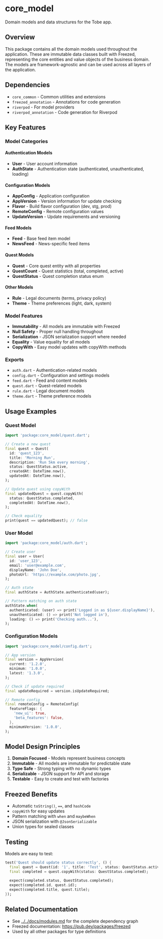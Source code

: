 # core_model

Domain models and data structures for the Tobe app.

## Overview

This package contains all the domain models used throughout the application. These are immutable data classes built with Freezed, representing the core entities and value objects of the business domain. The models are framework-agnostic and can be used across all layers of the application.

## Dependencies

- `core_common` - Common utilities and extensions
- `freezed_annotation` - Annotations for code generation
- `riverpod` - For model providers
- `riverpod_annotation` - Code generation for Riverpod

## Key Features

### Model Categories

#### Authentication Models
- **User** - User account information
- **AuthState** - Authentication state (authenticated, unauthenticated, loading)

#### Configuration Models
- **AppConfig** - Application configuration
- **AppVersion** - Version information for update checking
- **Flavor** - Build flavor configuration (dev, stg, prod)
- **RemoteConfig** - Remote configuration values
- **UpdateVersion** - Update requirements and versioning

#### Feed Models
- **Feed** - Base feed item model
- **NewsFeed** - News-specific feed items

#### Quest Models
- **Quest** - Core quest entity with all properties
- **QuestCount** - Quest statistics (total, completed, active)
- **QuestStatus** - Quest completion status enum

#### Other Models
- **Rule** - Legal documents (terms, privacy policy)
- **Theme** - Theme preferences (light, dark, system)

### Model Features
- **Immutability** - All models are immutable with Freezed
- **Null Safety** - Proper null handling throughout
- **Serialization** - JSON serialization support where needed
- **Equality** - Value equality for all models
- **CopyWith** - Easy model updates with copyWith methods

### Exports
- `auth.dart` - Authentication-related models
- `config.dart` - Configuration and settings models
- `feed.dart` - Feed and content models
- `quest.dart` - Quest-related models
- `rule.dart` - Legal document models
- `theme.dart` - Theme preference models

## Usage Examples

### Quest Model
```dart
import 'package:core_model/quest.dart';

// Create a new quest
final quest = Quest(
  id: 'quest_123',
  title: 'Morning Run',
  description: 'Run 5km every morning',
  status: QuestStatus.active,
  createdAt: DateTime.now(),
  updatedAt: DateTime.now(),
);

// Update quest using copyWith
final updatedQuest = quest.copyWith(
  status: QuestStatus.completed,
  completedAt: DateTime.now(),
);

// Check equality
print(quest == updatedQuest); // false
```

### User Model
```dart
import 'package:core_model/auth.dart';

// Create user
final user = User(
  id: 'user_123',
  email: 'user@example.com',
  displayName: 'John Doe',
  photoUrl: 'https://example.com/photo.jpg',
);

// Auth state
final authState = AuthState.authenticated(user);

// Pattern matching on auth state
authState.when(
  authenticated: (user) => print('Logged in as ${user.displayName}'),
  unauthenticated: () => print('Not logged in'),
  loading: () => print('Checking auth...'),
);
```

### Configuration Models
```dart
import 'package:core_model/config.dart';

// App version
final version = AppVersion(
  current: '1.2.0',
  minimum: '1.0.0',
  latest: '1.3.0',
);

// Check if update required
final updateRequired = version.isUpdateRequired;

// Remote config
final remoteConfig = RemoteConfig(
  featureFlags: {
    'new_ui': true,
    'beta_features': false,
  },
  minimumVersion: '1.0.0',
);
```

## Model Design Principles

1. **Domain Focused** - Models represent business concepts
2. **Immutable** - All models are immutable for predictable state
3. **Type Safe** - Strong typing with no dynamic types
4. **Serializable** - JSON support for API and storage
5. **Testable** - Easy to create and test with factories

## Freezed Benefits

- Automatic `toString()`, `==`, and `hashCode`
- `copyWith` for easy updates
- Pattern matching with `when` and `maybeWhen`
- JSON serialization with `@JsonSerializable`
- Union types for sealed classes

## Testing

Models are easy to test:
```dart
test('Quest should update status correctly', () {
  final quest = Quest(id: '1', title: 'Test', status: QuestStatus.active);
  final completed = quest.copyWith(status: QuestStatus.completed);
  
  expect(completed.status, QuestStatus.completed);
  expect(completed.id, quest.id);
  expect(completed.title, quest.title);
});
```

## Related Documentation

- See [../../docs/modules.md](../../docs/modules.md) for the complete dependency graph
- Freezed documentation: https://pub.dev/packages/freezed
- Used by all other packages for type definitions
